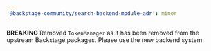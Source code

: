 ```yaml
---
'@backstage-community/search-backend-module-adr': minor
---
```


**BREAKING** Removed `TokenManager` as it has been removed from the upstream Backstage packages. Please use the new backend system.
